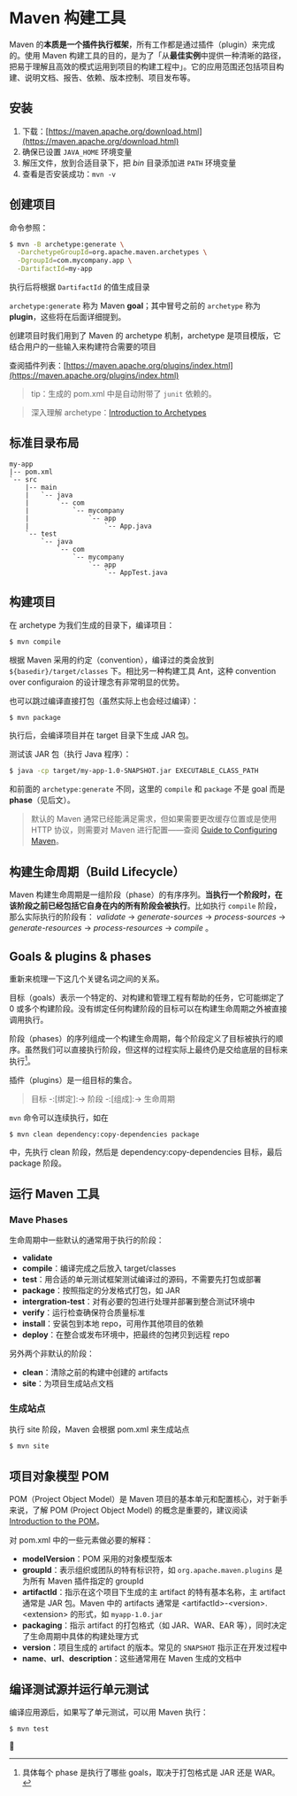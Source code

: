 # Maven 构建工具

Maven 的**本质是一个插件执行框架**，所有工作都是通过插件（plugin）来完成的。使用 Maven 构建工具的目的，是为了「从**最佳实例**中提供一种清晰的路径，把易于理解且高效的模式运用到项目的构建工程中」。它的应用范围还包括项目构建、说明文档、报告、依赖、版本控制、项目发布等。

## 安装
1. 下载：[https://maven.apache.org/download.html](https://maven.apache.org/download.html)
2. 确保已设置 `JAVA_HOME` 环境变量
3. 解压文件，放到合适目录下，把 *bin* 目录添加进 `PATH` 环境变量
4. 查看是否安装成功：`mvn -v`

## 创建项目
命令参照：
```bash
$ mvn -B archetype:generate \
  -DarchetypeGroupId=org.apache.maven.archetypes \
  -DgroupId=com.mycompany.app \
  -DartifactId=my-app
```
执行后将根据 `DartifactId` 的值生成目录

`archetype:generate` 称为 Maven **goal**；其中冒号之前的 `archetype` 称为 **plugin**，这些将在后面详细提到。

创建项目时我们用到了 Maven 的 archetype 机制，archetype 是项目模版，它结合用户的一些输入来构建符合需要的项目

查阅插件列表：[https://maven.apache.org/plugins/index.html](https://maven.apache.org/plugins/index.html)

> tip：生成的 pom.xml 中是自动附带了 `junit` 依赖的。

> 深入理解 archetype：[Introduction to Archetypes](https://maven.apache.org/guides/introduction/introduction-to-archetypes.html)

## 标准目录布局
```
my-app
|-- pom.xml
`-- src
    |-- main
    |   `-- java
    |       `-- com
    |           `-- mycompany
    |               `-- app
    |                   `-- App.java
    `-- test
        `-- java
            `-- com
                `-- mycompany
                    `-- app
                        `-- AppTest.java
```

## 构建项目
在 archetype 为我们生成的目录下，编译项目：
```bash
$ mvn compile
```
根据 Maven 采用的约定（convention），编译过的类会放到 `${basedir}/target/classes` 下。相比另一种构建工具 Ant，这种 convention over configuraion 的设计理念有非常明显的优势。

也可以跳过编译直接打包（虽然实际上也会经过编译）：
```bash
$ mvn package
```
执行后，会编译项目并在 target 目录下生成 JAR 包。

测试该 JAR 包（执行 Java 程序）：
```bash
$ java -cp target/my-app-1.0-SNAPSHOT.jar EXECUTABLE_CLASS_PATH
```

和前面的 `archetype:generate` 不同，这里的 `compile` 和 `package` 不是 goal 而是 **phase**（见后文）。

> 默认的 Maven 通常已经能满足需求，但如果需要更改缓存位置或是使用 HTTP 协议，则需要对 Maven 进行配置——查阅 [Guide to Configuring Maven](https://maven.apache.org/guides/mini/guide-configuring-maven.html)。

## 构建生命周期（Build Lifecycle）
Maven 构建生命周期是一组阶段（phase）的有序序列。**当执行一个阶段时，在该阶段之前已经包括它自身在内的所有阶段会被执行**。比如执行 `compile` 阶段，那么实际执行的阶段有： *validate* -\> *generate-sources* -\> *process-sources* -\> *generate-resources* -\> *process-resources* -\> *compile* 。

## Goals & plugins & phases
重新来梳理一下这几个关键名词之间的关系。

目标（goals）表示一个特定的、对构建和管理工程有帮助的任务，它可能绑定了 0 或多个构建阶段。没有绑定任何构建阶段的目标可以在构建生命周期之外被直接调用执行。

阶段（phases）的序列组成一个构建生命周期，每个阶段定义了目标被执行的顺序。虽然我们可以直接执行阶段，但这样的过程实际上最终仍是交给底层的目标来执行[^1]。

插件（plugins）是一组目标的集合。

> 目标 -:[绑定]:-\> 阶段 -:[组成]:-\> 生命周期

`mvn` 命令可以连续执行，如在
```bash
$ mvn clean dependency:copy-dependencies package
```
中，先执行 clean 阶段，然后是 dependency:copy-dependencies 目标，最后 package 阶段。

## 运行 Maven 工具

### Mave Phases
生命周期中一些默认的通常用于执行的阶段：
- **validate**
- **compile**：编译完成之后放入 target/classes
- **test**：用合适的单元测试框架测试编译过的源码，不需要先打包或部署
- **package**：按照指定的分发格式打包，如 JAR
- **intergration-test**：对有必要的包进行处理并部署到整合测试环境中
- **verify**：运行检查确保符合质量标准
- **install**：安装包到本地 repo，可用作其他项目的依赖
- **deploy**：在整合或发布环境中，把最终的包拷贝到远程 repo

另外两个非默认的阶段：
- **clean**：清除之前的构建中创建的 artifacts
- **site**：为项目生成站点文档

### 生成站点
执行 site 阶段，Maven 会根据 pom.xml 来生成站点
```bash
$ mvn site
```

## 项目对象模型 POM
POM（Project Object Model）是 Maven 项目的基本单元和配置核心，对于新手来说，了解 POM (Project Object Model) 的概念是重要的，建议阅读 [Introduction to the POM](https://maven.apache.org/guides/introduction/introduction-to-the-pom.html)。

对 pom.xml 中的一些元素做必要的解释：
- **modelVersion**：POM 采用的对象模型版本
- **groupId**：表示组织或团队的特有标识符，如 `org.apache.maven.plugins` 是为所有 Maven 插件指定的 groupId
- **artifactId**：指示在这个项目下生成的主 artifact 的特有基本名称，主 artifact 通常是 JAR 包。Maven 中的 artifacts 通常是 \<artifactId\>-\<version\>.\<extension\> 的形式，如 `myapp-1.0.jar`
- **packaging**：指示 artifact 的打包格式（如 JAR、WAR、EAR 等），同时决定了生命周期中具体的构建处理方式
- **version**：项目生成的 artifact 的版本。常见的 `SNAPSHOT` 指示正在开发过程中
- **name**、**url**、**description**：这些通常用在 Maven 生成的文档中

## 编译测试源并运行单元测试
编译应用源后，如果写了单元测试，可以用 Maven 执行：
```bash
$ mvn test
```
🔘

[^1]:	具体每个 phase 是执行了哪些 goals，取决于打包格式是 JAR 还是 WAR。